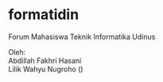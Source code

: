 # formatidin

Forum Mahasiswa Teknik Informatika Udinus

Oleh:<br>
Abdillah Fakhri Hasani <br>
Lilik Wahyu Nugroho ()

